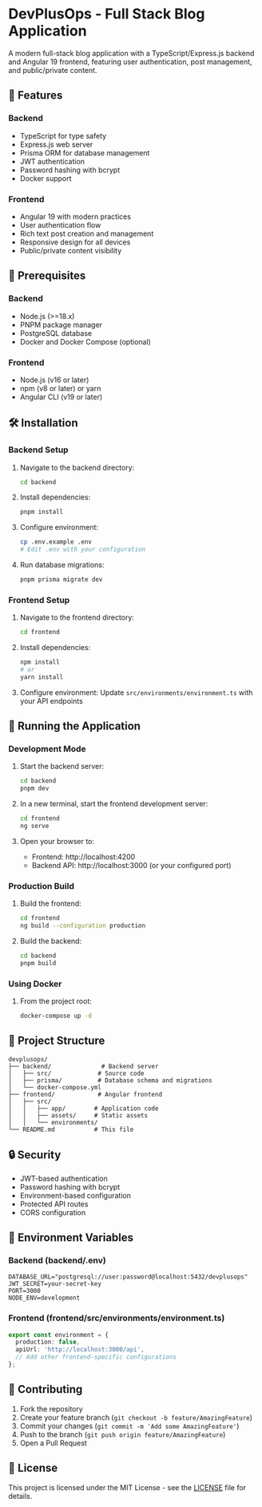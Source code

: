 # DevPlusOps - Full Stack Blog Application

A modern full-stack blog application with a TypeScript/Express.js backend and Angular 19 frontend, featuring user authentication, post management, and public/private content.

## 🌟 Features

### Backend
- TypeScript for type safety
- Express.js web server
- Prisma ORM for database management
- JWT authentication
- Password hashing with bcrypt
- Docker support

### Frontend
- Angular 19 with modern practices
- User authentication flow
- Rich text post creation and management
- Responsive design for all devices
- Public/private content visibility

## 🚀 Prerequisites

### Backend
- Node.js (>=18.x)
- PNPM package manager
- PostgreSQL database
- Docker and Docker Compose (optional)

### Frontend
- Node.js (v16 or later)
- npm (v8 or later) or yarn
- Angular CLI (v19 or later)

## 🛠️ Installation

### Backend Setup
1. Navigate to the backend directory:
   ```bash
   cd backend
   ```
2. Install dependencies:
   ```bash
   pnpm install
   ```
3. Configure environment:
   ```bash
   cp .env.example .env
   # Edit .env with your configuration
   ```
4. Run database migrations:
   ```bash
   pnpm prisma migrate dev
   ```

### Frontend Setup
1. Navigate to the frontend directory:
   ```bash
   cd frontend
   ```
2. Install dependencies:
   ```bash
   npm install
   # or
   yarn install
   ```
3. Configure environment:
   Update `src/environments/environment.ts` with your API endpoints

## 🏃 Running the Application

### Development Mode

1. Start the backend server:
   ```bash
   cd backend
   pnpm dev
   ```

2. In a new terminal, start the frontend development server:
   ```bash
   cd frontend
   ng serve
   ```

3. Open your browser to:
   - Frontend: http://localhost:4200
   - Backend API: http://localhost:3000 (or your configured port)

### Production Build

1. Build the frontend:
   ```bash
   cd frontend
   ng build --configuration production
   ```

2. Build the backend:
   ```bash
   cd backend
   pnpm build
   ```

### Using Docker

1. From the project root:
   ```bash
   docker-compose up -d
   ```

## 📁 Project Structure

```
devplusops/
├── backend/              # Backend server
│   ├── src/             # Source code
│   ├── prisma/          # Database schema and migrations
│   └── docker-compose.yml
├── frontend/            # Angular frontend
│   ├── src/
│   │   ├── app/        # Application code
│   │   ├── assets/     # Static assets
│   │   └── environments/
└── README.md           # This file
```

## 🔒 Security

- JWT-based authentication
- Password hashing with bcrypt
- Environment-based configuration
- Protected API routes
- CORS configuration

## 📝 Environment Variables

### Backend (backend/.env)
```
DATABASE_URL="postgresql://user:password@localhost:5432/devplusops"
JWT_SECRET=your-secret-key
PORT=3000
NODE_ENV=development
```

### Frontend (frontend/src/environments/environment.ts)
```typescript
export const environment = {
  production: false,
  apiUrl: 'http://localhost:3000/api',
  // Add other frontend-specific configurations
};
```

## 🤝 Contributing

1. Fork the repository
2. Create your feature branch (`git checkout -b feature/AmazingFeature`)
3. Commit your changes (`git commit -m 'Add some AmazingFeature'`)
4. Push to the branch (`git push origin feature/AmazingFeature`)
5. Open a Pull Request

## 📝 License

This project is licensed under the MIT License - see the [LICENSE](LICENSE) file for details.